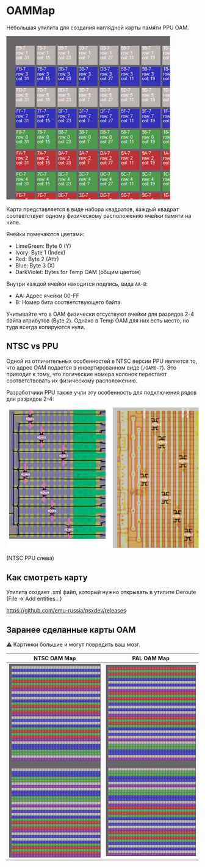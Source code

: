 # OAMMap

Небольшая утилита для создания наглядной карты памяти PPU OAM.

![oammap_demo](/oammap_demo.png)

Карта представляется в виде набора квадратов, каждый квадрат соответствует одному физическому расположению ячейки памяти на чипе.

Ячейки помечаются цветами:
- LimeGreen: Byte 0 (Y)
- Ivory: Byte 1 (Index)
- Red: Byte 2 (Attr)
- Blue: Byte 3 (X)
- DarkViolet: Bytes for Temp OAM (общим цветом)

Внутри каждой ячейки находится подпись, вида `AA-B`:
- AA: Адрес ячейки 00-FF
- B: Номер бита соответствующего байта.

Учитывайте что в OAM физически отсуствуют ячейки для разрядов 2-4 байта атрибутов (Byte 2). Однако в Temp OAM для них есть место, но туда всегда копируются нули.

## NTSC vs PPU

Одной из отличительных особенностей в NTSC версии PPU является то, что адрес OAM подается в инвертированном виде (`/OAM0-7`). Это приводит к тому, что логические номера колонок перестают соответствовать их физическому расположению.

Разработчики PPU также учли эту особенность для подключения рядов для разрядов 2-4:

![pal_oam_row_outputs2](/pal_oam_row_outputs2.png)

(NTSC PPU слева)

## Как смотреть карту

Утилита создает .xml файл, который нужно открывать в утилите Deroute (File -> Add entities...)

https://github.com/emu-russia/psxdev/releases

## Заранее сделанные карты OAM

:warning: Картинки большие и могут повредить ваш мозг.

|NTSC OAM Map|PAL OAM Map|
|---|---|
|![oammap_ntsc](/oammap_ntsc.png)|![oammap_pal](/oammap_pal.png)|
